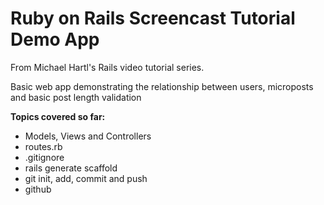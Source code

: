 # Ruby on Rails Screencast Tutorial Demo App

From Michael Hartl's Rails video tutorial series.

Basic web app demonstrating the relationship between users, microposts and basic post length validation 

**Topics covered so far:**

* Models, Views and Controllers
* routes.rb
* .gitignore
* rails generate scaffold
* git init, add, commit and push
* github
